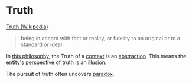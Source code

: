 # Truth

<a href="https://en.wikipedia.org/wiki/Truth" target="_blank">Truth (Wikipedia)</a>

> being in accord with fact or reality, or fidelity to an original or to a standard or ideal

In [this philosophy](./this-philosophy.md), the Truth of a [context](./context.md) is an [abstraction](./abstraction.md). This means the [entity's](./entity.md) [perspective](perspective.md) of truth is an [illusion](./illusion.md).

The pursuit of truth often uncovers [paradox](./paradox.md).

